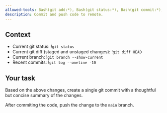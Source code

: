 ```yaml
---
allowed-tools: Bash(git add:*), Bash(git status:*), Bash(git commit:*), Bash(git push:*)
description: Commit and push code to remote.
---
```


## Context

- Current git status: !`git status`
- Current git diff (staged and unstaged changes): !`git diff HEAD`
- Current branch: !`git branch --show-current`
- Recent commits: !`git log --oneline -10`

## Your task

Based on the above changes, create a single git commit with a thoughtful but concise summary of the changes.

After commiting the code, push the change to the `main` branch.
